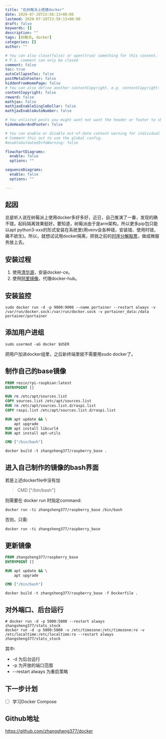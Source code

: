 ```yaml
---
title: "在树莓派上搭建docker"
date: 2020-07-28T23:58:13+08:00
lastmod: 2020-07-28T23:58:13+08:00
draft: false
keywords: []
description: ""
tags: [树莓派, docker]
categories: []
author: ""

# You can also close(false) or open(true) something for this content.
# P.S. comment can only be closed
comment: false
toc: true
autoCollapseToc: false
postMetaInFooter: false
hiddenFromHomePage: false
# You can also define another contentCopyright. e.g. contentCopyright: "This is another copyright."
contentCopyright: false
reward: false
mathjax: false
mathjaxEnableSingleDollar: false
mathjaxEnableAutoNumber: false

# You unlisted posts you might want not want the header or footer to show
hideHeaderAndFooter: false

# You can enable or disable out-of-date content warning for individual post.
# Comment this out to use the global config.
#enableOutdatedInfoWarning: false

flowchartDiagrams:
  enable: false
  options: ""

sequenceDiagrams: 
  enable: false
  options: ""

---
```

## 起因

总是听人说在树莓派上使用docker多好多好，近日，自己推演了一番，发现的确不错，起码隔离效果挺好。要知道，树莓派由于是arm架构，所以更多pip包只能以apt python3-xxx的形式安装在系统里(用venv会各种错，安装错、使用时错，痛不欲生)。所以，就想试试用docker隔离，把我之前的[时序分解股票](/post/stats_stock)，做成微服务放上去。

## 安装过程

1. 使用[清华源](https://mirrors.tuna.tsinghua.edu.cn/help/docker-ce/)，安装docker-ce。
2. 使用[阿里镜像](https://cr.console.aliyun.com/cn-hangzhou/instances/mirrors)，代理docker-hub。

## 安装监控

```shell
sudo docker run -d -p 9000:9000 --name portainer --restart always -v /var/run/docker.sock:/var/run/docker.sock -v portainer_data:/data portainer/portainer
```

## 添加用户进组

```shell
sudo usermod -aG docker $USER
```

把用户加进docker组里，之后新终端里就不需要用sudo docker了。

## 制作自己的base镜像

```dockerfile
FROM resin/rpi-raspbian:latest
ENTRYPOINT []

RUN rm /etc/apt/sources.list
COPY sources.list /etc/apt/sources.list
RUN rm /etc/apt/sources.list.d/raspi.list
COPY raspi.list /etc/apt/sources.list.d/raspi.list

RUN apt update && \
    apt upgrade
RUN apt install libcurl4
RUN apt install apt-utils

CMD ["/bin/bash"]
```

```shell
docker build -t zhangsheng377/raspberry_base .
```

## 进入自己制作的镜像的bash界面

若是上述dockerfile中没有加
> CMD ["/bin/bash"]

则需要在 docker run 时指定command:

```shell
docker run -ti zhangsheng377/raspberry_base /bin/bash
```

否则，只需:

```shell
docker run -ti zhangsheng377/raspberry_base
```

## 更新镜像

```dockerfile
FROM zhangsheng377/raspberry_base
ENTRYPOINT []

RUN apt update && \
    apt upgrade

CMD ["/bin/bash"]
```

```shell
docker build -t zhangsheng377/raspberry_base -f Dockerfile .
```

## 对外端口、后台运行

```shell
# docker run -d -p 5000:5000 --restart always zhangsheng377/stats_stock
docker run -d -p 5000:5000 -v /etc/timezone:/etc/timezone:ro -v /etc/localtime:/etc/localtime:ro --restart always zhangsheng377/stats_stock
```

其中:

* -d 为后台运行
* -p 为开放的端口范围
* --restart always 为重启策略

## 下一步计划

- [ ] 学习Docker Compose

## Github地址

<https://github.com/zhangsheng377/docker>
